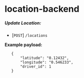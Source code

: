 # location-backend

##### Update Location: 
   - [<code>POST</code>] `/locations`
   
   **Example payload:**
   
       {
           "latitude": "0.12432",
           "longitude": "0.546233",
           "driver_id": 1
       }
